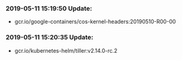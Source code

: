 ### 2019-05-11 15:19:50 Update:

- gcr.io/google-containers/cos-kernel-headers:20190510-R00-00
### 2019-05-11 15:20:35 Update:

- gcr.io/kubernetes-helm/tiller:v2.14.0-rc.2
